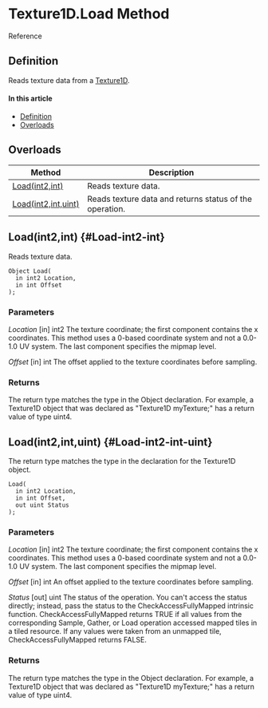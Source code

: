 # Texture1D.Load Method

Reference

## Definition

Reads texture data from a [Texture1D](#Texture1D.md).

#### In this article

*  [Definition](#definition)
*  [Overloads](#overloads)

## Overloads

| Method | Description |
| ------ | ----------- |
| [Load(int2,int)](#Load-int2-int) | Reads texture data. |
| [Load(int2,int,uint)](#Load-int2-int-uint) | Reads texture data and returns status of the operation. |

## Load(int2,int) {#Load-int2-int}

Reads texture data.

```HLSL
Object Load(
  in int2 Location,
  in int Offset
);
```

### Parameters
<i>Location</i> [in] int2
The texture coordinate; the first component contains the x coordinates.  This method uses a 0-based coordinate system and not a 0.0-1.0 UV system.  The last component specifies the mipmap level.

<i>Offset</i> [in] int
The offset applied to the texture coordinates before sampling.

### Returns
The return type matches the type in the Object declaration. For example, a Texture1D object that was declared as "Texture1D<uint4> myTexture;" has a return value of type uint4.

## Load(int2,int,uint) {#Load-int2-int-uint}

The return type matches the type in the declaration for the Texture1D object.

```HLSL
Load(
  in int2 Location,
  in int Offset,
  out uint Status
);
```

### Parameters
<i>Location</i> [in] int2
The texture coordinate; the first component contains the x coordinates.  This method uses a 0-based coordinate system and not a 0.0-1.0 UV system.  The last component specifies the mipmap level.

<i>Offset</i> [in] int
An offset applied to the texture coordinates before sampling.

<i>Status</i> [out] uint
The status of the operation. You can't access the status directly; instead, pass the status to the CheckAccessFullyMapped intrinsic function. CheckAccessFullyMapped returns TRUE if all values from the corresponding Sample, Gather, or Load operation accessed mapped tiles in a tiled resource. If any values were taken from an unmapped tile, CheckAccessFullyMapped returns FALSE.

### Returns
The return type matches the type in the Object declaration. For example, a Texture1D object that was declared as "Texture1D<uint4> myTexture;" has a return value of type uint4.
